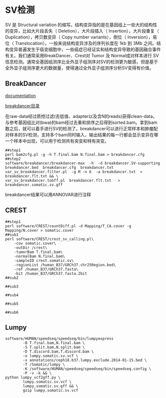 # SV检测
SV 是 Structural variation 的缩写。结构变异指的是在基因组上一些大的结构性的变异，比如大片段丢失（ Deletion），大片段插入（ Insertion），大片段重复（ Duplication），拷贝数变异（ Copy number variants），倒位（ Inversion），易位（ Translocation）。一般来说结构变异涉及的序列长度在 1kb 到 3Mb 之间。结构变异普遍发生于癌变细胞中，一些癌症已经证实和结构变异导致的基因融合事件有关。我们通常采用BreakDancer、Crest对 Tumor 及 Normal成对样本进行 SV 信息检测。通常全基因组测序比全外显子组测序对SV的检测更为敏感，但是基于全外显子组测序更大的数据量，使得通过全外显子组测序分析SV变得有价值。

## BreakDancer
[documentation](http://gmt.genome.wustl.edu/packages/breakdancer/documentation.html)

[breakdancer目录](https://github.com/kenchen/breakdancer#readme)

在raw-data经过质控过滤(去低值、adapter以及含N的reads)获得clean-data，与参考基因组比对(bwa)的bam经过去重和排序之后得到sorted.bam。拿到bam数之后，就可以着手进行SV的检测了。breakdancer可以进行正常样本和肿瘤配对样本的SV检测，支持多个bam同时输入，输出结果的每一行都会显示变异在哪一个样本中出现，可以用于检测共有突变和特有突变。

```shell
##step1
perl bam2cfg.pl -g -h T.final.bam N.final.bam > breakdancer.cfg
##step2
software/breakdancer/breakdancer-max  -h  -d breakdancer.SV-supporting  breakdancer.bed  breakdancer.cfg  breakdancer.txt
var_sv_breakdancer.filter.pl  -g M -n 6  -a breakdancer.txt  > breakdancer.flt.txt && \
var_sv_breakdancer.toGff.pl  breakdancer.flt.txt   > breakdancer.somatic.sv.gff
```
breakdancer结果可以用ANNOVAR进行注释

## CREST
```shell
##step1
perl software/CREST/countDiff.pl -d Mapping/T_CA.cover -g Mapping/N.cover > somatic.cover
##sub1
perl software/CREST/crest_sv_calling.pl\
    -cov somatic.cover\
    -outDir /crest\
    -tumorBam T.final.bam\
    -normalBam N.final.bam\
    -sampleID crest.somatic.sv\
    -regionList /human_B37/GRCh37.chr25Region.bed\
    -ref /human_B37/GRCh37.fasta\
    -bit /human_B37/GRCh37.fasta.2bit
##sub2

##sub3

##sub4

##sub5

##sub6

```
## Lumpy
```shell
software/HUMAN/speedseq/speedseq/bin/lumpyexpress 
        -B T.final.bam,N.final.bam \
        -S T.split.bam,N.split.bam \
        -D T.discord.bam,T.discord.bam \
        -o lumpy.somatic.sv.vcf \
        -x annotations/ceph18.b37.lumpy.exclude.2014-01-15.bed \
        -T /Somatic/lumpy \
        -K /software/HUMAN/speedseq/speedseq/bin/speedseq.config \
        -P -v -k && \
python lumpy_vcf2gff.py \
        lumpy.somatic.sv.vcf \
        lumpy.somatic.sv.gff && \
        gzip lumpy.somatic.sv.vcf
```
